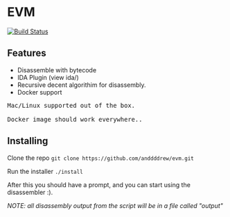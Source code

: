 # EVM

[![Build Status](https://travis-ci.org/anddddrew/evm.svg?branch-master)](https://travis-ci.org/anddddrew/evm)


## Features
* Disassemble with bytecode
* IDA Plugin (view ida/)
* Recursive decent algorithim for disassembly.
* Docker support

<pre>
Mac/Linux supported out of the box.

Docker image should work everywhere..
</pre>

## Installing

Clone the repo
```git clone https://github.com/anddddrew/evm.git```

Run the installer
```./install```

After this you should have a prompt, and you can start using the disassembler :).

*NOTE: all disassembly output from the script will be in a file called "output"*
